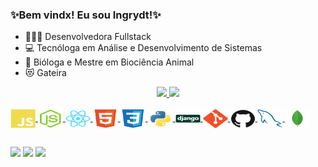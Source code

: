 ### ✨Bem vindx! Eu sou Ingrydt!✨


- 👩🏾‍💻 Desenvolvedora Fullstack
- 💻 Tecnóloga em Análise e Desenvolvimento de Sistemas
- 🔬 Bióloga e Mestre em Biociência Animal
- 😻 Gateira

<div align="center">
  <a href="https://github.com/iaalcantara">
  <img height="180em" src="https://github-readme-stats.vercel.app/api?username=iaalcantara&show_icons=true&theme=dracula&include_all_commits=true&count_private=true"/>
  <img height="180em" src="https://github-readme-stats.vercel.app/api/top-langs/?username=iaalcantara&layout=compact&langs_count=7&theme=dracula"/>
</div>
  
   <div style="display: inline_block"><br>
  <img align="center" alt="Ia-Js" height="30" width="40" src="https://raw.githubusercontent.com/devicons/devicon/master/icons/javascript/javascript-plain.svg">
  <img align="center" alt="Ia-Nodejs" height="30" width="40" src="https://raw.githubusercontent.com/devicons/devicon/master/icons/nodejs/nodejs-plain.svg">
  <img align="center" alt="Ia-React" height="30" width="40" src="https://raw.githubusercontent.com/devicons/devicon/master/icons/react/react-original.svg">
  <img align="center" alt="Ia-HTML" height="30" width="40" src="https://raw.githubusercontent.com/devicons/devicon/master/icons/html5/html5-original.svg">
  <img align="center" alt="Ia-CSS" height="30" width="40" src="https://raw.githubusercontent.com/devicons/devicon/master/icons/css3/css3-original.svg">
  <img align="center" alt="Ia-Python" height="30" width="40" src="https://raw.githubusercontent.com/devicons/devicon/master/icons/python/python-original.svg">
  <img align="center" alt="Ia-Djnago" height="30" width="40" src="https://raw.githubusercontent.com/devicons/devicon/master/icons/django/django-original.svg">
  <img align="center" alt="Ia-Git" height="30" width="40" src="https://raw.githubusercontent.com/devicons/devicon/master/icons/git/git-original.svg">
  <img align="center" alt="Ia-GitHub" height="30" width="40" src="https://raw.githubusercontent.com/devicons/devicon/master/icons/github/github-original.svg">
  <img align="center" alt="Ia-MySQL" height="30" width="40" src="https://raw.githubusercontent.com/devicons/devicon/master/icons/mysql/mysql-original.svg">
  <img align="center" alt="Ia-MongoDb" height="30" width="40" src="https://raw.githubusercontent.com/devicons/devicon/master/icons/mongodb/mongodb-original.svg">
  
</div>
  
  ##
  
  <div>
  <a href="https://instagram.com/_row3na" target="_blank"><img src="https://img.shields.io/badge/-Instagram-%23E4405F?style=for-the-badge&logo=instagram&logoColor=white" target="_blank"></a>
  <a href = "mailto:ingrydtalcacntara@gmail.com"><img src="https://img.shields.io/badge/-Gmail-%23333?style=for-the-badge&logo=gmail&logoColor=white" target="_blank"></a>
  <a href="linkedin.com/in/ingrydtalcântara" target="_blank"><img src="https://img.shields.io/badge/-LinkedIn-%230077B5?style=for-the-badge&logo=linkedin&logoColor=white" target="_blank"></a>
 </div>
  
  



